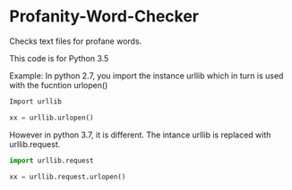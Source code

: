 # Profanity-Word-Checker
Checks text files for profane words.

This code is for Python 3.5

Example: 
      In python 2.7, you import the instance urllib which in turn is used with the fucntion urlopen()
      
```python      
Import urllib

xx = urllib.urlopen()
```      

However in python 3.7, it is different. The intance urllib is replaced with urllib.request.

```python      
import urllib.request

xx = urllib.request.urlopen()
```  
